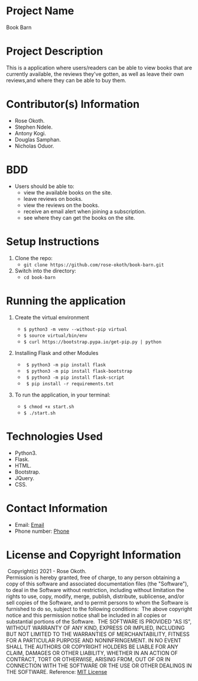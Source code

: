 # Project Name

Book Barn
​
# Project Description

This is a application where users/readers can be able to view books that are currently available, the reviews they've gotten, as well as leave their own reviews,and where they can be able to buy them.
​
# Contributor(s) Information

* Rose Okoth.
* Stephen Ndele.
* Antony Kogi.
* Douglas Samphan.
* Nicholas Oduor.
​
# BDD

* Users should be able to:
    - view the available books on the site.
    - leave reviews on books.
    - view the reviews on the books.
    - receive an email alert when joining a subscription.
    - see where they can get the books on the site.

# Setup Instructions

1. Clone the repo:
   * `git clone https://github.com/rose-okoth/book-barn.git`
​
1. Switch into the directory:
   * `cd book-barn`
​
# Running the application

1. Create the virtual environment
   * ` $ python3 -m venv --without-pip virtual `
   * ` $ source virtual/bin/env `
   * ` $ curl https://bootstrap.pypa.io/get-pip.py | python `

1. Installing Flask and other Modules
   * ` $ python3 -m pip install flask`
   * ` $ python3 -m pip install flask-bootstrap`
   * ` $ python3 -m pip install flask-script`
   * ` $ pip install -r requirements.txt`

1. To run the application, in your terminal:
    *  `$ chmod +x start.sh`
    *  `$ ./start.sh`

    
# Technologies Used

* Python3.
* Flask.
* HTML.
* Bootstrap.
* JQuery.
* CSS.
​
# Contact Information

* Email: [Email](mailto:okoth.rose0@gmail.com)
* Phone number: [Phone](tel:+254712476547)
​
# License and Copyright Information
​
Copyright(c) 2021 - Rose Okoth.  
​
Permission is hereby granted, free of charge, to any person obtaining a copy of this software and associated documentation files (the "Software"), to deal in the Software without restriction, including without limitation the rights to use, copy, modify, merge, publish, distribute, sublicense, and/or sell copies of the Software, and to permit persons to whom the Software is furnished to do so, subject to the following conditions:
​
The above copyright notice and this permission notice shall be included in all copies or substantial portions of the Software.
​
THE SOFTWARE IS PROVIDED "AS IS", WITHOUT WARRANTY OF ANY KIND, EXPRESS OR IMPLIED, INCLUDING BUT NOT LIMITED TO THE WARRANTIES OF MERCHANTABILITY, FITNESS FOR A PARTICULAR PURPOSE AND NONINFRINGEMENT. IN NO EVENT SHALL THE AUTHORS OR COPYRIGHT HOLDERS BE LIABLE FOR ANY CLAIM, DAMAGES OR OTHER LIABILITY, WHETHER IN AN ACTION OF CONTRACT, TORT OR OTHERWISE, ARISING FROM, OUT OF OR IN CONNECTION WITH THE SOFTWARE OR THE USE OR OTHER DEALINGS IN THE SOFTWARE.
​
Reference: [MIT License](https://opensource.org/licenses/MIT)